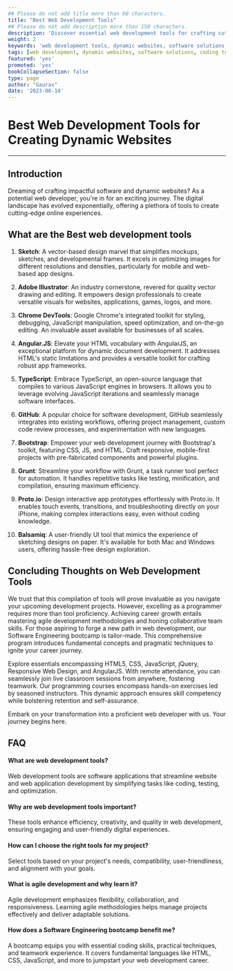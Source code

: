 ```yaml
---
## Please do not add title more than 60 characters.
title: "Best Web Development Tools"
## Please do not add description more than 150 characters.
description: 'Discover essential web development tools for crafting cutting-edge websites. Boost your skills with these software solutions for efficient coding and design.'
weight: 2
keywords: 'web development tools, dynamic websites, software solutions, coding efficiency, design enhancement'
tags: [web development, dynamic websites, software solutions, coding tools, design enhancement, web development software, efficient coding, web design tools, programming solutions]
featured: 'yes'
promoted: 'yes'
bookCollapseSection: false
type: page
author: "Gaurav"
date: '2023-08-14'
---
```



# Best Web Development Tools for Creating Dynamic Websites
---
## Introduction

Dreaming of crafting impactful software and dynamic websites? As a potential web developer, you're in for an exciting journey. The digital landscape has evolved exponentially, offering a plethora of tools to create cutting-edge online experiences.

## What are the Best web development tools

1. **Sketch**: A vector-based design marvel that simplifies mockups, sketches, and developmental frames. It excels in optimizing images for different resolutions and densities, particularly for mobile and web-based app designs.

2. **Adobe Illustrator**: An industry cornerstone, revered for quality vector drawing and editing. It empowers design professionals to create versatile visuals for websites, applications, games, logos, and more.

3. **Chrome DevTools**: Google Chrome's integrated toolkit for styling, debugging, JavaScript manipulation, speed optimization, and on-the-go editing. An invaluable asset available for businesses of all scales.

4. **Angular.JS**: Elevate your HTML vocabulary with AngularJS, an exceptional platform for dynamic document development. It addresses HTML's static limitations and provides a versatile toolkit for crafting robust app frameworks.

5. **TypeScript**: Embrace TypeScript, an open-source language that compiles to various JavaScript engines in browsers. It allows you to leverage evolving JavaScript iterations and seamlessly manage software interfaces.

6. **GitHub**: A popular choice for software development, GitHub seamlessly integrates into existing workflows, offering project management, custom code review processes, and experimentation with new languages.

7. **Bootstrap**: Empower your web development journey with Bootstrap's toolkit, featuring CSS, JS, and HTML. Craft responsive, mobile-first projects with pre-fabricated components and powerful plugins.

8. **Grunt**: Streamline your workflow with Grunt, a task runner tool perfect for automation. It handles repetitive tasks like testing, minification, and compilation, ensuring maximum efficiency.

9. **Proto.io**: Design interactive app prototypes effortlessly with Proto.io. It enables touch events, transitions, and troubleshooting directly on your iPhone, making complex interactions easy, even without coding knowledge.

10. **Balsamiq**: A user-friendly UI tool that mimics the experience of sketching designs on paper. It's available for both Mac and Windows users, offering hassle-free design exploration.


## Concluding Thoughts on Web Development Tools
We trust that this compilation of tools will prove invaluable as you navigate your upcoming development projects. However, excelling as a programmer requires more than tool proficiency. Achieving career growth entails mastering agile development methodologies and honing collaborative team skills. For those aspiring to forge a new path in web development, our Software Engineering bootcamp is tailor-made. This comprehensive program introduces fundamental concepts and pragmatic techniques to ignite your career journey.

Explore essentials encompassing HTML5, CSS, JavaScript, jQuery, Responsive Web Design, and AngularJS. With remote attendance, you can seamlessly join live classroom sessions from anywhere, fostering teamwork. Our programming courses encompass hands-on exercises led by seasoned instructors. This dynamic approach ensures skill competency while bolstering retention and self-assurance.

Embark on your transformation into a proficient web developer with us. Your journey begins here.

## FAQ

#### What are web development tools?
Web development tools are software applications that streamline website and web application development by simplifying tasks like coding, testing, and optimization.

#### Why are web development tools important?
These tools enhance efficiency, creativity, and quality in web development, ensuring engaging and user-friendly digital experiences.

#### How can I choose the right tools for my project?
Select tools based on your project's needs, compatibility, user-friendliness, and alignment with your goals.

#### What is agile development and why learn it?
Agile development emphasizes flexibility, collaboration, and responsiveness. Learning agile methodologies helps manage projects effectively and deliver adaptable solutions.

#### How does a Software Engineering bootcamp benefit me?
A bootcamp equips you with essential coding skills, practical techniques, and teamwork experience. It covers fundamental languages like HTML, CSS, JavaScript, and more to jumpstart your web development career.